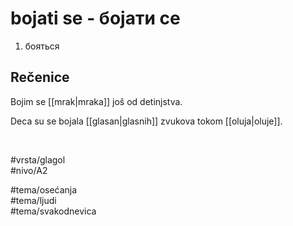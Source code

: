 # bojati se - бојати се

1. бояться  

## Rečenice

Bojim se [[mrak|mraka]] još od detinjstva.

Deca su se bojala [[glasan|glasnih]] zvukova tokom [[oluja|oluje]].

<br>

#vrsta/glagol  
#nivo/A2  

#tema/osećanja  
#tema/ljudi  
#tema/svakodnevica  
